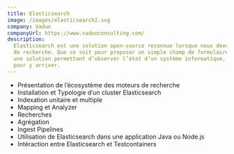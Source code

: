 ```yaml
---
title: Elasticsearch
image: /images/elasticsearch2.svg
company: Vaduo
companyUrl: https://www.vaduoconsulting.com/
description:
  Elasticsearch est une solution open-source reconnue lorsque nous devons mettre en place une solution de moteur
  de recherche. Que ce soit pour proposer un simple champ de formulaire aux utilisateurs ou pour mettre en place
  une solution permettant d’observer l’état d’un système informatique, Elasticsearch vous propose le nécessaire
  pour y arriver.
---
```


- Présentation de l’écosystème des moteurs de recherche
- Installation et Typologie d’un cluster Elasticsearch
- Indexation unitaire et multiple
- Mapping et Analyzer
- Recherches
- Agrégation
- Ingest Pipelines
- Utilisation de Elasticsearch dans une application Java ou Node.js
- Intéraction entre Elasticsearch et Testcontainers
